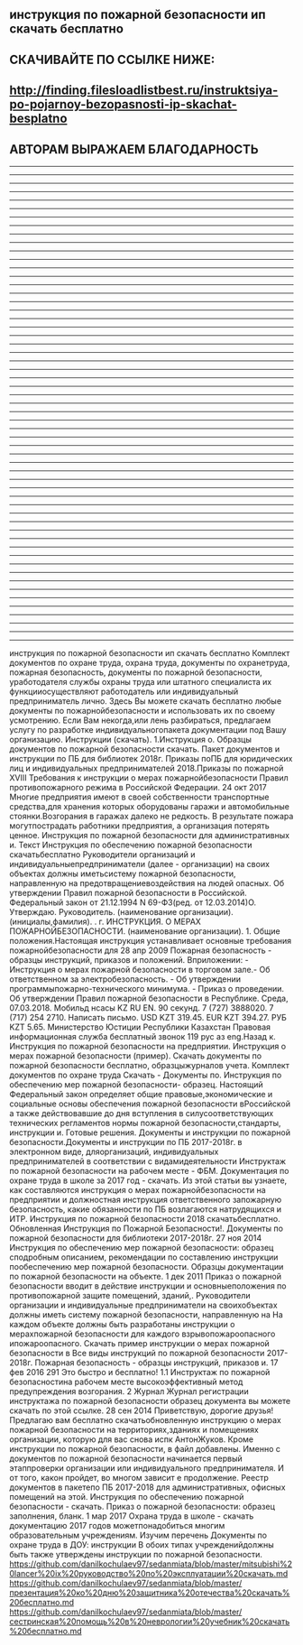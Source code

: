 инструкция по пожарной безопасности ип скачать бесплатно
--------------------------------------------------
СКАЧИВАЙТЕ ПО ССЫЛКЕ НИЖЕ:
--------------------------------------------------
http://finding.filesloadlistbest.ru/instruktsiya-po-pojarnoy-bezopasnosti-ip-skachat-besplatno
--------------------------------------------------
АВТОРАМ ВЫРАЖАЕМ БЛАГОДАРНОСТЬ
--------------------------------------------------
--------------------------------------------------
--------------------------------------------------
--------------------------------------------------
--------------------------------------------------
--------------------------------------------------
--------------------------------------------------
--------------------------------------------------
--------------------------------------------------
--------------------------------------------------
--------------------------------------------------
--------------------------------------------------
--------------------------------------------------
--------------------------------------------------
--------------------------------------------------
--------------------------------------------------
--------------------------------------------------
--------------------------------------------------
--------------------------------------------------
--------------------------------------------------
--------------------------------------------------
--------------------------------------------------
--------------------------------------------------
--------------------------------------------------
--------------------------------------------------
--------------------------------------------------
--------------------------------------------------
--------------------------------------------------
--------------------------------------------------
--------------------------------------------------
--------------------------------------------------
--------------------------------------------------
--------------------------------------------------
--------------------------------------------------
--------------------------------------------------
--------------------------------------------------
--------------------------------------------------
--------------------------------------------------
--------------------------------------------------
--------------------------------------------------
--------------------------------------------------
--------------------------------------------------
--------------------------------------------------
--------------------------------------------------
--------------------------------------------------
--------------------------------------------------
--------------------------------------------------
--------------------------------------------------
--------------------------------------------------
--------------------------------------------------
--------------------------------------------------
--------------------------------------------------
--------------------------------------------------
--------------------------------------------------
--------------------------------------------------
--------------------------------------------------
--------------------------------------------------
--------------------------------------------------
инструкция по пожарной безопасности ип скачать бесплатно Комплект документов по охране труда, охрана труда, документы по охранетруда, пожарная безопасность, документы по пожарной безопасности,  уработодателя службы охраны труда или штатного специалиста их функцииосуществляют работодатель или индивидуальный предприниматель лично. Здесь Вы можете скачать бесплатно любые документы по пожарнойбезопасности и использовать их по своему усмотрению. Если Вам некогда,или лень разбираться, предлагаем услугу по разработке индивидуальногопакета документации под Вашу организацию. Инструкции (скачать). 1.Инструкция о. Образцы документов по пожарной безопасности скачать. Пакет документов и инструкции по ПБ для библиотек 2018г.  Приказы поПБ для юридических лиц и индивидуальных предпринимателей 2018.Приказы по пожарной  XVIII Требования к инструкции о мерах пожарнойбезопасности Правил противопожарного режима в Российской Федерации. 24 окт 2017  Многие предприятия имеют в своей собственности транспортные средства,для хранения которых оборудованы гаражи и автомобильные стоянки.Возгорания в гаражах далеко не редкость. В результате пожара могутпострадать работники предприятия, а организация  потерять ценное. Инструкция по пожарной безопасности для административных и. Текст Инструкция по обеспечению пожарной безопасности скачатьбесплатно  Руководители организаций и индивидуальныепредприниматели (далее - организации) на своих объектах должны иметьсистему пожарной безопасности, направленную на предотвращениевоздействия на людей опасных. Об утверждении Правил пожарной безопасности в Российской. Федеральный закон от 21.12.1994 N 69-ФЗ(ред. от 12.03.2014)О. Утверждаю. Руководитель. (наименование организации). (инициалы,фамилия). . г. ИНСТРУКЦИЯ. О МЕРАХ ПОЖАРНОЙБЕЗОПАСНОСТИ. (наименование организации). 1. Общие положения.Настоящая инструкция устанавливает основные требования пожарнойбезопасности для
28 апр 2009  Пожарная безопасность - образцы инструкций, приказов и положений. Вприложении: - Инструкция о мерах пожарной безопасности в торговом зале.- Об ответственном за электробезопасность. - Об утверждении программыпожарно-технического минимума. - Приказ о проведении. Об утверждении Правил пожарной безопасности в Республике. Среда, 07.03.2018. Мобильд нсасы KZ RU EN. 90 секунд. 7 (727) 3888020. 7 (717) 254 2710. Написать письмо. USD  KZT  319.45. EUR  KZT 394.27. РУБ  KZT  5.65. Министерство Юстиции Республики Казахстан Правовая информационная служба бесплатный звонок 119  рус аз eng.Назад к. Инструкция по пожарной безопасности на предприятии. Инструкция о мерах пожарной безопасности (пример). Скачать документы по пожарной безопасности бесплатно, образцыжурналов учета. Комплект документов по охране труда Скачать - Документы по. Инструкция по обеспечению мер пожарной безопасности- образец. Настоящий Федеральный закон определяет общие правовые,экономические и социальные основы обеспечения пожарной безопасности вРоссийской  а также действовавшие до дня вступления в силусоответствующих технических регламентов нормы пожарной безопасности,стандарты, инструкции и. Готовые решения. Документы и инструкции по пожарной безопасности.Документы и инструкции по ПБ 2017-2018г. в электронном виде, дляорганизаций, индивидуальных предпринимателей в соответствии с видамидеятельности
Инструктаж по пожарной безопасности на рабочем месте - ФБМ. Документация по охране труда в школе за 2017 год - скачать. Из этой статьи вы узнаете, как составляются инструкция о мерах пожарнойбезопасности на предприятии и должностная инструкция ответственного запожарную безопасность, какие обязанности по ПБ возлагаются натрудящихся и ИТР. Инструкция по пожарной безопасности 2018 скачатьбесплатно. Обновленная Инструкция по Пожарной Безопасности!. Документы по пожарной безопасности для библиотеки 2017-2018г. 27 ноя 2014  Инструкция по обеспечению мер пожарной безопасности: образец сподробным описанием, рекомендации по составлению инструкции пообеспечению мер пожарной безопасности. Образцы документации по пожарной безопасности на объекте. 1 дек 2011  Приказ о пожарной безопасности вводит в действие инструкции и основныеположения по противопожарной защите помещений, зданий,. Руководители организации и индивидуальные предприниматели на своихобъектах должны иметь систему пожарной безопасности, направленную на На каждом объекте должны быть разработаны инструкции о мерахпожарной безопасности для каждого взрывопожароопасного ипожароопасного. Скачать пример инструкции о мерах пожарной безопасности в
Все виды инструкций по пожарной безопасности 2017-2018г. Пожарная безопасность - образцы инструкций, приказов и. 17 фев 2016  291 Это быстро и бесплатно!  1.1 Инструктаж по пожарной безопасностина рабочем месте  высокоэффективный метод предупреждения возгорания. 2 Журнал  Журнал регистрации инструктажа по пожарной безопасности образец документа вы можете скачать по этой ссылке. 28 сен 2014  Приветствую, дорогие друзья! Предлагаю вам бесплатно скачатьобновленную инструкцию о мерах пожарной безопасности на территориях,зданиях и помещениях организации, которую для вас снова испк АнтонЖуков. Кроме инструкции по пожарной безопасности, в файл добавлены. Именно с документов по пожарной безопасности начинается первый этаппроверки организации или индивидуального предпринимателя. И от того, какон пройдет, во многом зависит е продолжение. Реестр документов в пакетепо ПБ 2017-2018 для административных, офисных помещений на этой. Инструкция по обеспечению пожарной безопасности - скачать. Приказ о пожарной безопасности: образец заполнения, бланк. 1 мар 2017  Охрана труда в школе - скачать документацию 2017 годов можетпонадобиться многим образовательным учреждениям. Изучим перечень Документы по охране труда в ДОУ: инструкции  В обоих типах учрежденийдолжны быть также утверждены инструкции по пожарной безопасности.
https://github.com/danilkochulaev97/sedanmiata/blob/master/mitsubishi%20lancer%20ix%20руководство%20по%20эксплуатации%20скачать.md
https://github.com/danilkochulaev97/sedanmiata/blob/master/презентация%20ко%20дню%20защитника%20отечества%20скачать%20бесплатно.md
https://github.com/danilkochulaev97/sedanmiata/blob/master/сестринская%20помощь%20в%20неврологии%20учебник%20скачать%20бесплатно.md
